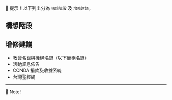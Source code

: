 ﻿
📢  提示！以下列出分為 ``構想階段`` 及 ``增修建議``。

<!--# 各種構想-->
## 構想階段
## 增修建議
- 教會名錄與機構名錄（以下簡稱名錄）
- 活動訊息佈告
- CCNDA 捐款及收據系統
- 台灣聖經網

----

📖  Note!

<script type="text/javascript">
  localStorage['wm']='CC';
</script>